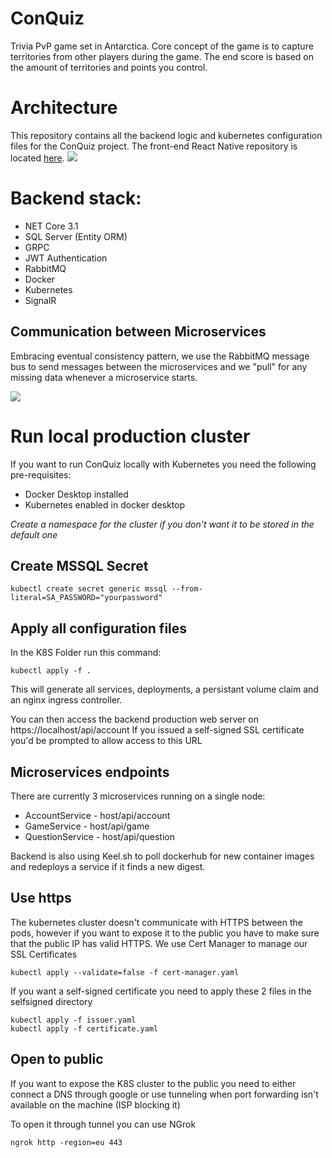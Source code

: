 # ConQuiz
Trivia PvP game set in Antarctica. Core concept of the game is to capture territories from other players during the game. The end score is based on the amount of territories and points you control.

# Architecture
This repository contains all the backend logic and kubernetes configuration files for the ConQuiz project. The front-end React Native repository is located <a href="https://github.com/BoostedPenguin/ConQuiz-Frontend">here</a>.
<img src="https://i.imgur.com/kaaqNMW.png" />

# Backend stack:
* NET Core 3.1
* SQL Server (Entity ORM)
* GRPC
* JWT Authentication
* RabbitMQ
* Docker
* Kubernetes
* SignalR

## Communication between Microservices
Embracing eventual consistency pattern, we use the RabbitMQ message bus to send messages between the microservices and we "pull" for any missing data whenever a microservice starts.

<img src="https://i.imgur.com/kO8WVuO.png" />


# Run local production cluster
If you want to run ConQuiz locally with Kubernetes you need the following pre-requisites:

* Docker Desktop installed
* Kubernetes enabled in docker desktop

*Create a namespace for the cluster if you don't want it to be stored in the default one*

## Create MSSQL Secret
```
kubectl create secret generic mssql --from-literal=SA_PASSWORD="yourpassword"
```

## Apply all configuration files
In the K8S Folder run this command:

```
kubectl apply -f .
```
This will generate all services, deployments, a persistant volume claim and an nginx ingress controller.

You can then access the backend production web server on https://localhost/api/account
If you issued a self-signed SSL certificate you'd be prompted to allow access to this URL

## Microservices endpoints
There are currently 3 microservices running on a single node:
* AccountService - host/api/account
* GameService - host/api/game
* QuestionService - host/api/question

Backend is also using Keel.sh to poll dockerhub for new container images and redeploys a service if it finds a new digest.

## Use https 
The kubernetes cluster doesn't communicate with HTTPS between the pods, however if you want to expose it to the public you have to make sure that the public IP has valid HTTPS.
We use Cert Manager to manage our SSL Certificates

```
kubectl apply --validate=false -f cert-manager.yaml
```

If you want a self-signed certificate you need to apply these 2 files in the selfsigned directory

```
kubectl apply -f issuer.yaml
kubectl apply -f certificate.yaml
```

## Open to public
If you want to expose the K8S cluster to the public you need to either connect a DNS through google or use tunneling when port forwarding isn't available on the machine (ISP blocking it)

To open it through tunnel you can use NGrok
```
ngrok http -region=eu 443
```
